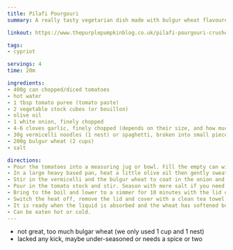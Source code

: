 ```yaml
---
title: Pilafi Pourgouri
summary: A really tasty vegetarian dish made with bulgur wheat flavoured with garlic, onions, and tomatoes

linkout: https://www.thepurplepumpkinblog.co.uk/pilafi-pourgouri-crushed-wheat-pilaf/

tags:
- cypriot

servings: 4
time: 20m

ingredients:
- 400g can chopped/diced tomatoes
- hot water
- 1 tbsp tomato puree (tomato paste)
- 2 vegetable stock cubes (or bouillon)
- olive oil
- 1 white onion, finely chopped
- 4-6 cloves garlic, finely chopped (depends on their size, and how much you like garlic!)
- 30g vermicelli noodles (1 nest) or spaghetti, broken into small pieces
- 200g bulgur wheat (2 cups)
- salt

directions:
- Pour the tomatoes into a measuring jug or bowl. Fill the empty can with hot water - add that to the tomatoes. Add the tomato puree/paste and crumble in the stock cubes. Stir together and set to one side.
- In a large heavy based pan, heat a little olive oil then gently sweat the onions and garlic until soft and translucent - about 5 minutes.
- Stir in the vermicelli and the bulgur wheat to coat in the onion and garlic mixture.
- Pour in the tomato stock and stir. Season with more salt if you need to.
- Bring to the boil and lower to a simmer for 10 minutes with the lid of the pan on. Stir from time to time to prevent the bulgur from catching on the bottom of the pan
- Switch the heat off, remove the lid and cover with a clean tea towel. Replace the lid and leave to steam.
- It is ready when the liquid is absorbed and the wheat has softened but still has a little bite to it. If you need to, you can always add more water whilst cooking.
- Can be eaten hot or cold.
---
```


* not great, too much bulgar wheat (we only used 1 cup and 1 nest)
* lacked any kick, maybe under-seasoned or needs a spice or two
